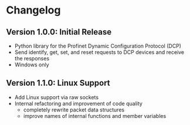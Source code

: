 # Changelog

## Version 1.0.0: Initial Release
* Python library for the Profinet Dynamic Configuration Protocol (DCP)
* Send identify, get, set, and reset requests to DCP devices and receive the responses
* Windows only

## Version 1.1.0: Linux Support
* Add Linux support via raw sockets
* Internal refactoring and improvement of code quality
    * completely rewrite packet data structures
    * improve names of internal functions and member variables